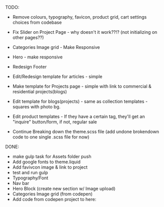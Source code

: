 TODO: 

* Remove colours, typography, favicon, product grid, cart settings choices from codebase

* Fix Slider on Project Page - why doesn't it work??!? (not initializing on other pages??)
* Categories Image grid - Make Responsive
* Hero - make responsive
* Redesign Footer
* Edit/Redesign template for articles - simple

* Make template for Projects page - simple with link to commercial & residential projects(blogs)
* Edit template for blogs(projects) - same as collection templates - squares with photo bg.

* Edit product templates - If they have a certain tag, they'll get an "inquire" button/form, if not, regular sale

* Continue Breaking down the theme.scss file (add undone brokendown code to one single .scss file for now)

DONE:
* make gulp task for Assets folder push
* Add google fonts to theme.liquid
* Add favivcon image & link to project
* test and run gulp
* Typography/Font
* Nav bar
* Hero Block (create new section w/ Image upload)
* Categories Image grid (from codepen)
* Add code from codepen project to here: